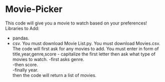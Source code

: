 # Movie-Picker
This code will give you a movie to watch based on your preferences!
Libraries to Add:  
- pandas.
- csv.
You must download Movie List.py.
You must download Movies.csv.  
The code will first ask for any movies to add.
You must enter in form of title,year,genre,score - capitalize the first letter
then ask what type of movies to watch.
  -first asks genre.  
  -then score.  
  -finally year.  
then the code will return a list of movies.  
